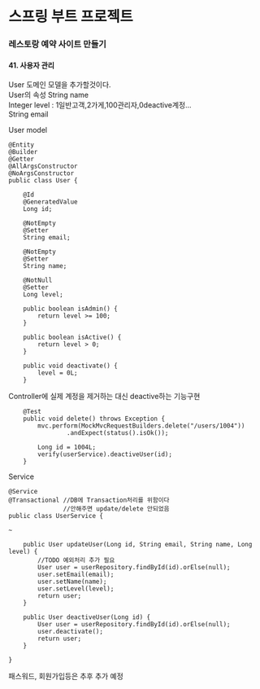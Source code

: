 # 스프링 부트 프로젝트
### 레스토랑 예약 사이트 만들기 

#### 41. 사용자 관리     

User 도메인 모델을 추가할것이다.      
User의 속성
String name    
Integer level : 1일반고객,2가게,100관리자,0deactive계정...     
String email

User model
```
@Entity
@Builder
@Getter
@AllArgsConstructor
@NoArgsConstructor
public class User {

    @Id
    @GeneratedValue
    Long id;

    @NotEmpty
    @Setter
    String email;

    @NotEmpty
    @Setter
    String name;

    @NotNull
    @Setter
    Long level;

    public boolean isAdmin() {
        return level >= 100;
    }

    public boolean isActive() {
        return level > 0;
    }

    public void deactivate() {
        level = 0L;
    }
```

Controller에 실제 계정을 제거하는 대신 deactive하는 기능구현  
```
    @Test
    public void delete() throws Exception {
        mvc.perform(MockMvcRequestBuilders.delete("/users/1004"))
                .andExpect(status().isOk());

        Long id = 1004L;
        verify(userService).deactiveUser(id);
    }
```

Service  
```
@Service
@Transactional //DB에 Transaction처리를 위함이다
               //안해주면 update/delete 안되었음
public class UserService {

~

    public User updateUser(Long id, String email, String name, Long level) {
        //TODO 예외처리 추가 필요
        User user = userRepository.findById(id).orElse(null);
        user.setEmail(email);
        user.setName(name);
        user.setLevel(level);
        return user;
    }

    public User deactiveUser(Long id) {
        User user = userRepository.findById(id).orElse(null);
        user.deactivate();
        return user;
    }

}
```
    
패스워드, 회원가입등은 추후 추가 예정   
    
    